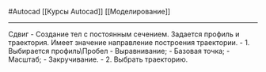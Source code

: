 #Autocad 
[[Курсы Autocad]]
[[Моделирование]]
___
Сдвиг
	- Создание тел с постоянным сечением. Задается профиль и траектория. Имеет значение направление построения траектории.
	- 1. Выбирается профиль\Пробел
		- Выравнивание;
		- Базовая точка;
		- Масштаб;
		- Закручивание.
	- 2. Выбрать траекторию.
